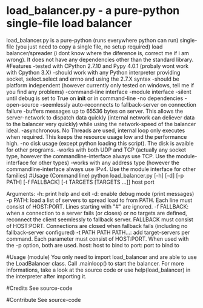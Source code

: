# load_balancer.py - a pure-python single-file load balancer
load_balancer.py is a pure-python (runs everywhere python can run) single-file (you just need to copy a single file, no setup required) load balancer/spreader (i dont know where the diference is, correct me if i am wrong). It does not have any dependencies other than the standard library.
#Features
-tested with CPython 2.7.10 and Pypy 4.0.1 (probaly wont work with Cpython 3.X)
-should work with any Python interpreter providing socket, select.select and errno and using the 2.7.X syntax
-should be platform independent (however currently only tested on windows, tell me if you find any problems)
-command-line interface
-module interface
-silent until debug is set to True on __init__ or in command-line
-no dependencies
-open-source
-seemlessly auto-reconnects to fallback-server on connection failure
-buffers messages up to 65536 bytes on server. This allows the server-network to dispatch data quickly (internal network can deliever data to the balancer very quickly) while using the network-speed of the balancer ideal.
-asynchronous. No Threads are used, internal loop only executes when required. This keeps the resource usage low and the performance high.
-no disk usage (except python loading this script). The disk is avaible for other programs.
-works with both UDP and TCP (actually any socket type, however the commandline-interface always use TCP. Use the module-interface for other types)
-works with any address type (however the commandline-interface always use IPv4. Use the module interface for other families)
#Usage (Command line)
python load_balancer.py [-h] [-d] [-p PATH] [-f FALLBACK] [-t TARGETS [TARGETS ...]] host port

Arguments:
-h: print help and exit
-d: enable debug mode (print messages)
-p PATH: load a list of servers to spread load to from PATH. Each line must consist of HOST:PORT. Lines starting with "#" are ignored.
-f FALLBACK: when a connection to a server fails (or closes) or no targets are defined, reconnect the client seemlessly to fallback server. FALLBACK must consist of HOST:PORT. Connections are closed when fallback fails (including no fallback-server configured)
-t PATH PATH PATH...: add target-servers per command. Each parameter must consist of HOST:PORT. When used with the -p option, both are used.
host: host to bind to
port: port to bind to

#Usage (module)
You only need to import load_balancer and are able to use the LoadBalancer class. Call .mainloop() to start the balancer.
For more informations, take a look at the source code or use help(load_balancer) in the interpreter after importing it.

#Credits
See source-code

#Contribute
See source-code
